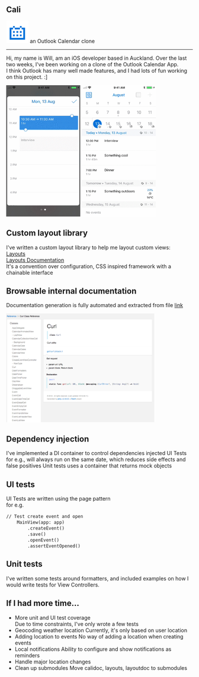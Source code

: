 ## Cali

<img src="https://github.com/will3/cali/blob/master/icon.png" width="60">  
an Outlook Calendar clone  

---

Hi, my name is Will, am an iOS developer based in Auckland.
Over the last two weeks, I've been working on a clone of the Outlook Calendar App.  
I think Outlook has many well made features, and I had lots of fun working on this project. :]

<span><img src="https://github.com/will3/cali/blob/master/ms1.gif" width="200"></span>
<span><img src="https://github.com/will3/cali/blob/master/ms3.gif" width="200"></span>

## Custom layout library  

I've written a custom layout library to help me layout custom views:  
[Layouts](https://github.com/will3/layouts)  
[Layouts Documentation](https://will3.github.io/layoutsdoc/Classes/LayoutBuilder.html)  
It's a convention over configuration, CSS inspired framework with a chainable interface


## Browsable internal documentation

Documentation generation is fully automated and extracted from file
[link](https://will3.github.io/calidoc/Classes/Curl.html)  

<img src="https://github.com/will3/cali/blob/master/doc.png" width="400">

## Dependency injection

I've implemented a DI container to control dependencies injected
UI Tests for e.g., will always run on the same date, which reduces side effects and false positives
Unit tests uses a container that returns mock objects

## UI tests

UI Tests are written using the page pattern  
for e.g.
```
// Test create event and open
    MainView(app: app)
        .createEvent()
        .save()
        .openEvent()
        .assertEventOpened()
```

## Unit tests
I've written some tests around formatters, and included examples on how I would write tests for View Controllers.

## If I had more time...

- More unit and UI test coverage  
  Due to time constraints, I've only wrote a few tests
- Geocoding weather location
	Currently, it's only based on user location
- Adding location to events
  No way of adding a location when creating events
- Local notifications
	Ability to configure and show notifications as reminders
- Handle major location changes
- Clean up submodules
	Move calidoc, layouts, layoutdoc to submodules